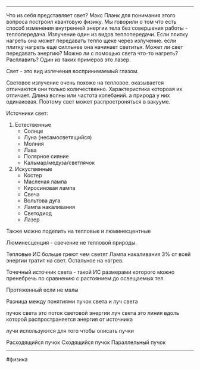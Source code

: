 * * *
Что из себя представляет свет? Макс Планк для понимания этого вопроса построил квантовую физику. Мы говорили о том что есть способ изменения внутренней энергии тела без совершения работы - теплопередача. 
Излучение один из видов теплопередачи. Если плитку нагреть она может передавать тепло щеке через излучение. если плитку нагреть еще силльнее она начинает светитья. 
Может ли свет передавать энергию? Можно ли с помощью света что-то нагреть? Расплавить? Один из таких примеров это лазер. 

Свет - это вид излечения воспринимаемый глазом.

Световое излучение очень похоже на тепловое. оказывается отличаются они только количественно. Характеристика котороая их отличает. Длина волны или частота колебаний. а природа у них одинаковая. Поэтому свет может распростроняться в вакууме. 

Источники свет:
1. Естественные
	- Солнце
	- Луна (несамосветящийся)
	- Молния
	- Лава
	- Полярное сияние
	- Кальмар/медуза/светлячок
2. Искуственные
	- Костер
	- Масленая лампа
	- Киросиновая лампа
	- Свеча
	- Вольтова дуга
	- Лампа накаливания
	- Светодиод
	- Лазер

Также можно поделить на тепловые и люминесцентные

Люминесценция - свечение не тепловой природы.

Тепловые ИС больше греют чем светят Лампа накаливания 3% от всей энергии тратит на свет. Остальное на нагрев.

Точечный источник света - такой ИС размерами которого можно пренебречь по сравнению с растоянием до освещаемых тел.

Протяженный если не малы

Разница между понятиями пучок света и луч света

пучок света это поток световой энергии
луч света это линия вдоль которой распространяется энергия от источника

лучи используются для того чтобы описать пучки

Расходящийся пучок
Сходящийся пучок
Параллельный пучок





* * *
#физика  
